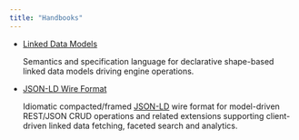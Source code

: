 ```yaml
---
title: "Handbooks"
---
```


- [Linked Data Models](models.md)

  Semantics and specification language for declarative shape-based linked data models driving engine operations.

- [ JSON-LD Wire Format](jsonld.md)

  Idiomatic compacted/framed [JSON-LD](https://json-ld.org) wire format for model-driven REST/JSON CRUD operations and
  related extensions supporting client-driven linked data fetching, faceted search and analytics.
